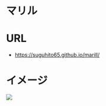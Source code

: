 # マリル

# URL

- https://suguhito65.github.io/marill/

# イメージ

![](https://i.gyazo.com/373920587fbfa36bd24117adce835809.png)
